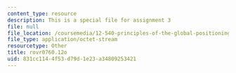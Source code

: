 ```yaml
---
content_type: resource
description: This is a special file for assignment 3
file: null
file_location: /coursemedia/12-540-principles-of-the-global-positioning-system-spring-2012/831cc1144f53d79d1e23a34809253421_rovr0760.12o
file_type: application/octet-stream
resourcetype: Other
title: rovr0760.12o
uid: 831cc114-4f53-d79d-1e23-a34809253421
---
```

